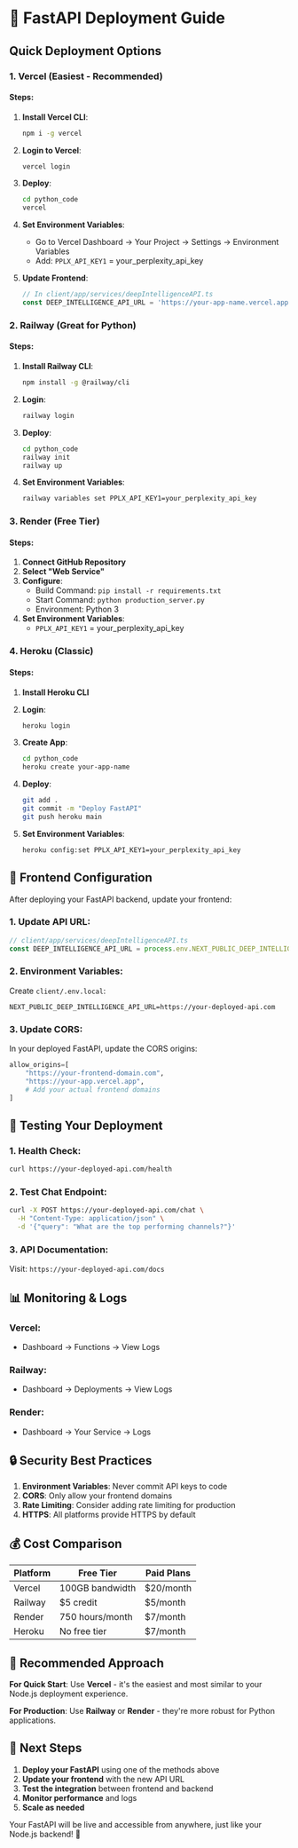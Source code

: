 # 🚀 FastAPI Deployment Guide

## Quick Deployment Options

### 1. **Vercel (Easiest - Recommended)**

#### Steps:
1. **Install Vercel CLI**:
   ```bash
   npm i -g vercel
   ```

2. **Login to Vercel**:
   ```bash
   vercel login
   ```

3. **Deploy**:
   ```bash
   cd python_code
   vercel
   ```

4. **Set Environment Variables**:
   - Go to Vercel Dashboard → Your Project → Settings → Environment Variables
   - Add: `PPLX_API_KEY1` = your_perplexity_api_key

5. **Update Frontend**:
   ```typescript
   // In client/app/services/deepIntelligenceAPI.ts
   const DEEP_INTELLIGENCE_API_URL = 'https://your-app-name.vercel.app';
   ```

### 2. **Railway (Great for Python)**

#### Steps:
1. **Install Railway CLI**:
   ```bash
   npm install -g @railway/cli
   ```

2. **Login**:
   ```bash
   railway login
   ```

3. **Deploy**:
   ```bash
   cd python_code
   railway init
   railway up
   ```

4. **Set Environment Variables**:
   ```bash
   railway variables set PPLX_API_KEY1=your_perplexity_api_key
   ```

### 3. **Render (Free Tier)**

#### Steps:
1. **Connect GitHub Repository**
2. **Select "Web Service"**
3. **Configure**:
   - Build Command: `pip install -r requirements.txt`
   - Start Command: `python production_server.py`
   - Environment: Python 3
4. **Set Environment Variables**:
   - `PPLX_API_KEY1` = your_perplexity_api_key

### 4. **Heroku (Classic)**

#### Steps:
1. **Install Heroku CLI**
2. **Login**:
   ```bash
   heroku login
   ```

3. **Create App**:
   ```bash
   cd python_code
   heroku create your-app-name
   ```

4. **Deploy**:
   ```bash
   git add .
   git commit -m "Deploy FastAPI"
   git push heroku main
   ```

5. **Set Environment Variables**:
   ```bash
   heroku config:set PPLX_API_KEY1=your_perplexity_api_key
   ```

## 🔧 Frontend Configuration

After deploying your FastAPI backend, update your frontend:

### 1. **Update API URL**:
```typescript
// client/app/services/deepIntelligenceAPI.ts
const DEEP_INTELLIGENCE_API_URL = process.env.NEXT_PUBLIC_DEEP_INTELLIGENCE_API_URL || 'https://your-deployed-api.com';
```

### 2. **Environment Variables**:
Create `client/.env.local`:
```env
NEXT_PUBLIC_DEEP_INTELLIGENCE_API_URL=https://your-deployed-api.com
```

### 3. **Update CORS**:
In your deployed FastAPI, update the CORS origins:
```python
allow_origins=[
    "https://your-frontend-domain.com",
    "https://your-app.vercel.app",
    # Add your actual frontend domains
]
```

## 🧪 Testing Your Deployment

### 1. **Health Check**:
```bash
curl https://your-deployed-api.com/health
```

### 2. **Test Chat Endpoint**:
```bash
curl -X POST https://your-deployed-api.com/chat \
  -H "Content-Type: application/json" \
  -d '{"query": "What are the top performing channels?"}'
```

### 3. **API Documentation**:
Visit: `https://your-deployed-api.com/docs`

## 📊 Monitoring & Logs

### Vercel:
- Dashboard → Functions → View Logs

### Railway:
- Dashboard → Deployments → View Logs

### Render:
- Dashboard → Your Service → Logs

## 🔒 Security Best Practices

1. **Environment Variables**: Never commit API keys to code
2. **CORS**: Only allow your frontend domains
3. **Rate Limiting**: Consider adding rate limiting for production
4. **HTTPS**: All platforms provide HTTPS by default

## 💰 Cost Comparison

| Platform | Free Tier | Paid Plans |
|----------|-----------|------------|
| Vercel | 100GB bandwidth | $20/month |
| Railway | $5 credit | $5/month |
| Render | 750 hours/month | $7/month |
| Heroku | No free tier | $7/month |

## 🎯 Recommended Approach

**For Quick Start**: Use **Vercel** - it's the easiest and most similar to your Node.js deployment experience.

**For Production**: Use **Railway** or **Render** - they're more robust for Python applications.

## 🚀 Next Steps

1. **Deploy your FastAPI** using one of the methods above
2. **Update your frontend** with the new API URL
3. **Test the integration** between frontend and backend
4. **Monitor performance** and logs
5. **Scale as needed**

Your FastAPI will be live and accessible from anywhere, just like your Node.js backend! 🎉


